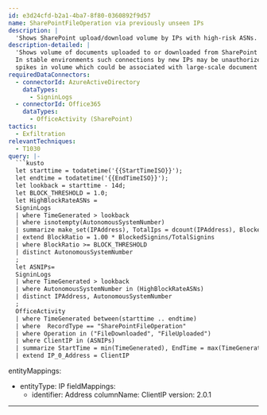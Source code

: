 ```yaml
---
id: e3d24cfd-b2a1-4ba7-8f80-0360892f9d57
name: SharePointFileOperation via previously unseen IPs
description: |
  'Shows SharePoint upload/download volume by IPs with high-risk ASNs. New IPs with volume spikes may be unauthorized and exfiltrating documents.'
description-detailed: |
  'Shows volume of documents uploaded to or downloaded from SharePoint by IPs with ASNs associated with high user lockout or malicious activity.
  In stable environments such connections by new IPs may be unauthorized, especially if associated with
  spikes in volume which could be associated with large-scale document exfiltration.'
requiredDataConnectors:
  - connectorId: AzureActiveDirectory
    dataTypes:
      - SigninLogs
  - connectorId: Office365
    dataTypes:
      - OfficeActivity (SharePoint)
tactics:
  - Exfiltration
relevantTechniques:
  - T1030
query: |-
  ```kusto
  let starttime = todatetime('{{StartTimeISO}}');
  let endtime = todatetime('{{EndTimeISO}}');
  let lookback = starttime - 14d;
  let BLOCK_THRESHOLD = 1.0;
  let HighBlockRateASNs =
  SigninLogs
  | where TimeGenerated > lookback
  | where isnotempty(AutonomousSystemNumber)
  | summarize make_set(IPAddress), TotalIps = dcount(IPAddress), BlockedSignins= countif(ResultType == "50053"), TotalSignins = count() by AutonomousSystemNumber
  | extend BlockRatio = 1.00 * BlockedSignins/TotalSignins
  | where BlockRatio >= BLOCK_THRESHOLD
  | distinct AutonomousSystemNumber
  ;
  let ASNIPs=
  SigninLogs
  | where TimeGenerated > lookback
  | where AutonomousSystemNumber in (HighBlockRateASNs)
  | distinct IPAddress, AutonomousSystemNumber
  ;
  OfficeActivity
  | where TimeGenerated between(starttime .. endtime)
  | where  RecordType == "SharePointFileOperation"
  | where Operation in ("FileDownloaded", "FileUploaded")
  | where ClientIP in (ASNIPs)
  | summarize StartTime = min(TimeGenerated), EndTime = max(TimeGenerated), RecentFileActivities = count() by ClientIP
  | extend IP_0_Address = ClientIP
  ```
entityMappings:
  - entityType: IP
    fieldMappings:
      - identifier: Address
        columnName: ClientIP
version: 2.0.1
---
```



